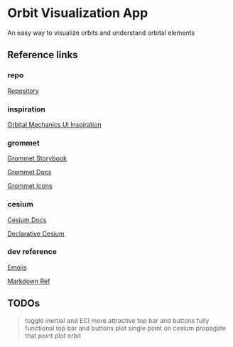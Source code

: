 # Orbit Visualization App

An easy way to visualize orbits and understand orbital elements

## Reference links
### repo
[Repository](https://github.com/tedinspace)

### inspiration 
[Orbital Mechanics UI Inspiration](https://orbitalmechanics.info/)

### grommet
[Grommet Storybook](https://storybook.grommet.io/?path=/story/controls-tip-animated--animated)

[Grommet Docs](https://v2.grommet.io/)

[Grommet Icons](https://icons.grommet.io/)

### cesium 
[Cesium Docs](https://cesium.com/downloads/cesiumjs/releases/1.18/Build/Documentation/Viewer.html)

[Declarative Cesium](https://blog.isquaredsoftware.com/2017/03/declarative-earth-part-2-cesium-react/)

### dev reference

[Emojis](https://github.com/ikatyang/emoji-cheat-sheet/blob/master/README.md)

[Markdown Ref](https://github.com/adam-p/markdown-here/wiki/Markdown-Cheatsheet#links)

## TODOs

> toggle inertial and ECI
> more attractive top bar and buttons
> fully functional top bar and buttons
> plot single point on cesium
> propagate that point
> plot orbit 